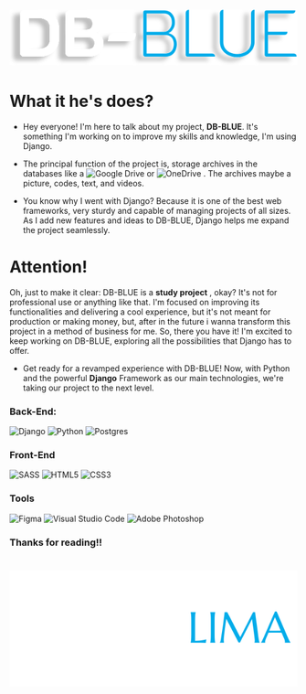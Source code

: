 
# ![DB-BLUE Logo](https://raw.githubusercontent.com/iiiiiuri/DB-BLUE/a1c0c051c891ecd5f9a3f3c36a060bed6a85d912/static/img/DB-BLUE.svg) 
# What it he's does?
* Hey everyone! I'm here to talk about my project, **DB-BLUE**. It's something I'm working on to improve my skills and knowledge, I'm using Django.

* The principal function of the project is, storage archives in the databases like a ![Google Drive](https://img.shields.io/badge/Google%20Drive-4285F4?style=for-the-badge&logo=googledrive&logoColor=white) or  ![OneDrive](https://img.shields.io/badge/OneDrive-0078D4.svg?style=for-the-badge&logo=microsoftonedrive&logoColor=white) . The archives maybe a picture, codes, text, and videos.

* You know why I went with Django? Because it is one of the best web frameworks, very sturdy and capable of managing projects of all sizes. As I add new features and ideas to DB-BLUE, Django helps me expand the project seamlessly.

# Attention!
Oh, just to make it clear: DB-BLUE is a **study project** , okay? It's not for professional use or anything like that. I'm focused on improving its functionalities and delivering a cool experience, but it's not meant for production or making money, but, after in the future i wanna transform this project in a method of business for me.
So, there you have it! I'm excited to keep working on DB-BLUE, exploring all the possibilities that Django has to offer.



* Get ready for a revamped experience with DB-BLUE! Now, with Python and the powerful **Django** Framework as our main technologies, we're taking our project to the next level.



### Back-End:
![Django](https://img.shields.io/badge/django-%23092E20.svg?style=for-the-badge&logo=django&logoColor=white) ![Python](https://img.shields.io/badge/python-3670A0?style=for-the-badge&logo=python&logoColor=ffdd54) ![Postgres](https://img.shields.io/badge/postgres-%23316192.svg?style=for-the-badge&logo=postgresql&logoColor=white) 
### Front-End

![SASS](https://img.shields.io/badge/SASS-hotpink.svg?style=for-the-badge&logo=SASS&logoColor=white) ![HTML5](https://img.shields.io/badge/html5-%23E34F26.svg?style=for-the-badge&logo=html5&logoColor=white) ![CSS3](https://img.shields.io/badge/css3-%231572B6.svg?style=for-the-badge&logo=css3&logoColor=white)
### Tools

![Figma](https://img.shields.io/badge/figma-%23F24E1E.svg?style=for-the-badge&logo=figma&logoColor=white) ![Visual Studio Code](https://img.shields.io/badge/Visual%20Studio%20Code-0078d7.svg?style=for-the-badge&logo=visual-studio-code&logoColor=white) ![Adobe Photoshop](https://img.shields.io/badge/adobe%20photoshop-%2331A8FF.svg?style=for-the-badge&logo=adobe%20photoshop&logoColor=white)


### Thanks for reading!!
#
![LogoIuri](https://raw.githubusercontent.com/iiiiiuri/DB-BLUE/a1c0c051c891ecd5f9a3f3c36a060bed6a85d912/static/img/logoIuri.svg)


